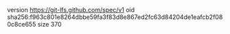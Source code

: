 version https://git-lfs.github.com/spec/v1
oid sha256:f963c801e8264dbbe59fa3f83d8e867ed2fc63d84204de1eafcb2f080c8ce655
size 370
